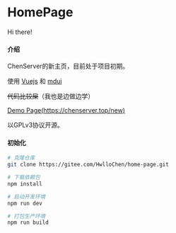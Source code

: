 # HomePage

Hi there!

#### 介绍
ChenServer的新主页，目前处于项目初期。

使用 [Vuejs](https://vuejs.org) 和 [mdui](https://mdui.org)

~~代码比较屎~~（我也是边做边学）

[Demo Page(https://chenserver.top/new)](https://chenserver.top/new)

以GPLv3协议开源。

#### 初始化

```bash
# 克隆仓库
git clone https://gitee.com/HwlloChen/home-page.git

# 下载依赖包
npm install

# 启动开发环境
npm run dev

# 打包生产环境
npm run build

```

